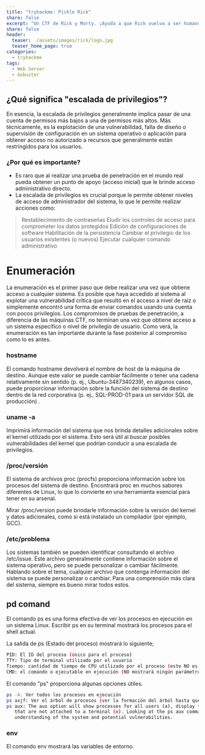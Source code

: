 ```yaml
---
title: "tryhackme: Pickle Rick"
share: false
excerpt: "Un CTF de Rick y Morty. ¡Ayuda a que Rick vuelva a ser humano! "
share: false
header:
  teaser:  /assets/images/rick/logo.jpg
  teaser_home_page: true
categories:
  - tryhackme
tags:
  - Web Server
  - Gobuster 
---
```


## ¿Qué significa "escalada de privilegios"?

En esencia, la escalada de privilegios generalmente implica pasar de una cuenta de permisos más bajos a una de permisos más altos.
Más técnicamente, es la explotación de una vulnerabilidad, falla de diseño o supervisión de configuración en un sistema operativo o 
aplicación para obtener acceso no autorizado a recursos que generalmente están restringidos para los usuarios.

### ¿Por qué es importante?

- Es raro que al realizar una prueba de penetración en el mundo real pueda obtener un punto de apoyo (acceso inicial) que le
brinde acceso administrativo directo.  
- La escalada de privilegios es crucial porque le permite obtener niveles de acceso de administrador 
del sistema, lo que le permite realizar acciones como:

> Restablecimiento de contraseñas 
> Eludir los controles de acceso para comprometer los datos protegidos 
> Edición de configuraciones de software 
> Habilitación de la persistencia 
> Cambiar el privilegio de los usuarios existentes (o nuevos) 
> Ejecutar cualquier comando administrativo 


# Enumeración

La enumeración es el primer paso que debe realizar una vez que obtiene acceso a cualquier sistema. Es posible que haya accedido al 
sistema al explotar una vulnerabilidad crítica que resultó en el acceso a nivel de raíz o simplemente encontró una forma de enviar 
comandos usando una cuenta con pocos privilegios. Los compromisos de pruebas de penetración, a diferencia de las máquinas CTF, no 
terminan una vez que obtiene acceso a un sistema específico o nivel de privilegio de usuario. Como verá, la enumeración es tan 
importante durante la fase posterior al compromiso como lo es antes.

### hostname

El comando hostname devolverá el nombre de host de la máquina de destino. Aunque este valor se puede cambiar fácilmente o tener una
cadena relativamente sin sentido (p. ej., Ubuntu-3487340239), en algunos casos, puede proporcionar información sobre la función del
sistema de destino dentro de la red corporativa (p. ej., SQL-PROD-01 para un servidor SQL de producción) .


### uname -a

Imprimirá información del sistema que nos brinda detalles adicionales sobre el kernel utilizado por el sistema. Esto será útil al 
buscar posibles vulnerabilidades del kernel que podrían conducir a una escalada de privilegios.


### /proc/versión

El sistema de archivos proc (procfs) proporciona información sobre los procesos del sistema de destino. Encontrará proc en muchos 
sabores diferentes de Linux, lo que lo convierte en una herramienta esencial para tener en su arsenal.

Mirar /proc/version puede brindarle información sobre la versión del kernel y datos adicionales, como si está instalado un 
compilador (por ejemplo, GCC).

### /etc/problema

Los sistemas también se pueden identificar consultando el archivo /etc/issue. Este archivo generalmente contiene información 
sobre el sistema operativo, pero se puede personalizar o cambiar fácilmente. Hablando sobre el tema, cualquier archivo que contenga 
información del sistema se puede personalizar o cambiar. Para una comprensión más clara del sistema, siempre es bueno mirar todos 
estos.

## pd comand

El comando ps es una forma efectiva de ver los procesos en ejecución en un sistema Linux. Escribir ps en su terminal mostrará los 
procesos para el shell actual.

La salida de ps (Estado del proceso) mostrará lo siguiente;

```bash
PID: El ID del proceso (único para el proceso)
TTY: Tipo de terminal utilizado por el usuario
Tiempo: cantidad de tiempo de CPU utilizado por el proceso (este NO es el tiempo que se ha estado ejecutando este proceso)
CMD: el comando o ejecutable en ejecución (NO mostrará ningún parámetro de línea de comando)
```

El comando "ps" proporciona algunas opciones útiles.

```bash
ps -A: Ver todos los procesos en ejecución
ps axjf: Ver el árbol de procesos (ver la formación del árbol hasta que se ejecute ps axjf a continuación)
ps aux: The aux option will show processes for all users (a), display the user that launched the process (u),and show processes  
   that are not attached to a terminal (x). Looking at the ps aux command output, we can have a better 
   understanding of the system and potential vulnerabilities.
```

### env 

El comando env mostrará las variables de entorno.


